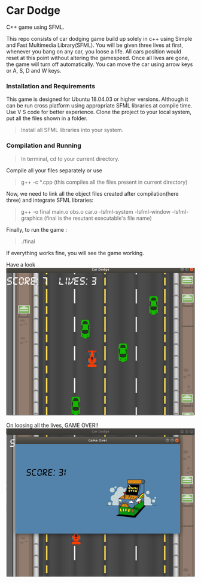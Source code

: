 # Car Dodge
C++ game using SFML. 

This repo consists of car dodging game build up solely in c++ using Simple and Fast Multimedia Library(SFML).
You will be given three lives at first, whenever you bang on any car, you loose a life. All cars position would reset at this point without altering the gamespeed. Once all lives are gone, the game will turn off automatically. You can move the car using arrow keys or
A, S, D and W keys.

### Installation and Requirements
This game is designed for Ubuntu 18.04.03 or higher versions. Although it can be run cross platform using appropriate SFML libraries at compile time. 
Use V S code for better experience. Clone the project to your local system, put all the files shown in a folder.
> Install all SFML libraries into your system.

### Compilation and Running

> In terminal, cd to your current directory.

 Compile all your files separately or use 
 
> g++ -c *.cpp (this compiles all the files present in current directory)

Now, we need to link all the object files created after compilation(here three) and integrate SFML libraries:
> g++ -o final main.o obs.o car.o -lsfml-system -lsfml-window -lsfml-graphics (final is the resutant executable's file name)

Finally, to run the game :
> ./final

If everything works fine, you will see the game working.

Have a look
![executable](screenshot/Screenshot%20from%202020-02-04%2023-04-47.png)


On loosing all the lives, GAME OVER!!
![game_over](screenshot/srnshot_over.png)
